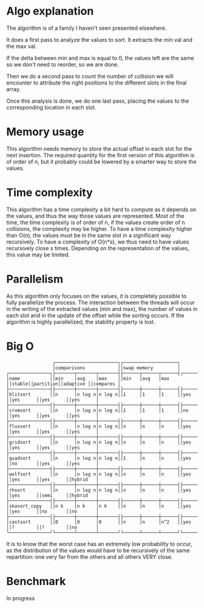 
# Algo explanation

The algorithm is of a family I haven't seen presented elsewhere. 

It does a first pass to analyze the values to sort. It extracts the min val and the max val.

If the delta between min and max is equal to 0, the values left are the same so we don't need to reorder, so we are done.

Then we do a second pass to count the number of collision we will encounter to attribute the right positions to the different slots in the final array.

Once this analysis is done, we do one last pass, placing the values to the corresponding location in each slot.

# Memory usage

This algorithm needs memory to store the actual offset in each slot for the next insertion. 
The required quantity for the first version of this algorithm is of order of n, but it probably could be lowered by a smarter way to store the values.

# Time complexity

This algorithm has a time complexity a bit hard to compute as it depends on the values, and thus the way those values are represented.
Most of the time, the time complexity is of order of n, if the values create order of n collisions, the complexity may be higher.
To have a time complexity higher than O(n), the values must be in the same slot in a significant way recursively. 
To have a complexity of O(n*s), we thus need to have values recursively close s times. 
Depending on the representation of the values, this value may be limited.

# Parallelism

As this algorithm only focuses on the values, it is completely possible to fully parallelize the process. 
The interaction between the threads will occur in the writing of the extracted values (min and max), the number of values in each slot and in the update of the offset while the sorting occurs.
If the algorithm is highly parallelized, the stability property is lost.

# Big O 

```
                 ┌───────────────────────┐┌────────────────────┐
                 │comparisons            ││swap memory         │
┌───────────────┐├───────┬───────┬───────┤├──────┬──────┬──────┤┌──────┐┌─────────┐┌─────────┐┌─────────┐
│name           ││min    │avg    │max    ││min   │avg   │max   ││stable││partition││adaptive ││compares │
├───────────────┤├───────┼───────┼───────┤├──────┼──────┼──────┤├──────┤├─────────┤├─────────┤├─────────┤
│blitsort       ││n      │n log n│n log n││1     │1     │1     ││yes   ││yes      ││yes      ││yes      │
├───────────────┤├───────┼───────┼───────┤├──────┼──────┼──────┤├──────┤├─────────┤├─────────┤├─────────┤
│crumsort       ││n      │n log n│n log n││1     │1     │1     ││no    ││yes      ││yes      ││yes      │
├───────────────┤├───────┼───────┼───────┤├──────┼──────┼──────┤├──────┤├─────────┤├─────────┤├─────────┤
│fluxsort       ││n      │n log n│n log n││n     │n     │n     ││yes   ││yes      ││yes      ││yes      │
├───────────────┤├───────┼───────┼───────┤├──────┼──────┼──────┤├──────┤├─────────┤├─────────┤├─────────┤
│gridsort       ││n      │n log n│n log n││n     │n     │n     ││yes   ││yes      ││yes      ││yes      │
├───────────────┤├───────┼───────┼───────┤├──────┼──────┼──────┤├──────┤├─────────┤├─────────┤├─────────┤
│quadsort       ││n      │n log n│n log n││1     │n     │n     ││yes   ││no       ││yes      ││yes      │
├───────────────┤├───────┼───────┼───────┤├──────┼──────┼──────┤├──────┤├─────────┤├─────────┤├─────────┤
│wolfsort       ││n      │n log n│n log n││n     │n     │n     ││yes   ││yes      ││yes      ││hybrid   │
├───────────────┤├───────┼───────┼───────┤├──────┼──────┼──────┤├──────┤├─────────┤├─────────┤├─────────┤
│rhsort         ││n      │n log n│n log n││n     │n     │n     ││yes   ││yes      ││semi     ││hybrid   │
├───────────────┤├───────┼───────┼───────┤├──────┼──────┼──────┤├──────┤├─────────┤├─────────┤├─────────┤
│skasort_copy   ││n k    │n k    │n k    ││n     │n     │n     ││yes   ││yes      ││no       ││no       │
├───────────────┤├───────┼───────┼───────┤├──────┼──────┼──────┤├──────┤├─────────┤├─────────┤├─────────┤
│castsort       ││0      │0      │0      ││n     │n     │n^2   ││yes   ││?        ││?        ││no       │
└───────────────┘└───────┴───────┴───────┘└──────┴──────┴──────┘└──────┘└─────────┘└─────────┘└─────────┘

```
It is to know that the worst case has an extremely low probability to occur,
as the distribution of the values would have to be recursively of the same repartition: 
one very far from the others and all others VERY close.

# Benchmark

In progress